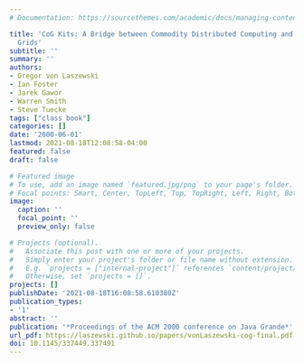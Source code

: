 ```yaml
---
# Documentation: https://sourcethemes.com/academic/docs/managing-content/

title: 'CoG Kits: A Bridge between Commodity Distributed Computing and High-Performance
  Grids'
subtitle: ''
summary: ''
authors:
- Gregor von Laszewski
- Ian Foster
- Jarek Gawor
- Warren Smith
- Steve Tuecke
tags: ["class book"]
categories: []
date: '2000-06-01'
lastmod: 2021-08-18T12:08:58-04:00
featured: false
draft: false

# Featured image
# To use, add an image named `featured.jpg/png` to your page's folder.
# Focal points: Smart, Center, TopLeft, Top, TopRight, Left, Right, BottomLeft, Bottom, BottomRight.
image:
  caption: ''
  focal_point: ''
  preview_only: false

# Projects (optional).
#   Associate this post with one or more of your projects.
#   Simply enter your project's folder or file name without extension.
#   E.g. `projects = ["internal-project"]` references `content/project/deep-learning/index.md`.
#   Otherwise, set `projects = []`.
projects: []
publishDate: '2021-08-18T16:08:58.610380Z'
publication_types:
- '1'
abstract: ''
publication: '*Proceedings of the ACM 2000 conference on Java Grande*'
url_pdf: https://laszewski.github.io/papers/vonLaszewski-cog-final.pdf
doi: 10.1145/337449.337491
---
```

